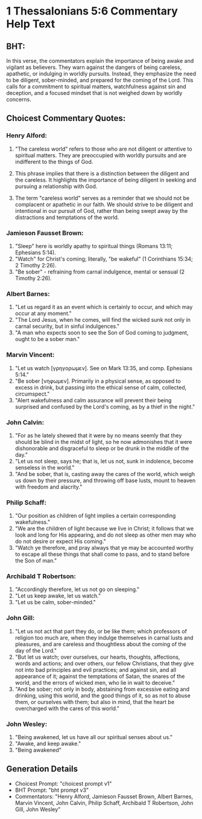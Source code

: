 # 1 Thessalonians 5:6 Commentary Help Text

## BHT:
In this verse, the commentators explain the importance of being awake and vigilant as believers. They warn against the dangers of being careless, apathetic, or indulging in worldly pursuits. Instead, they emphasize the need to be diligent, sober-minded, and prepared for the coming of the Lord. This calls for a commitment to spiritual matters, watchfulness against sin and deception, and a focused mindset that is not weighed down by worldly concerns.

## Choicest Commentary Quotes:
### Henry Alford:
1. "The careless world" refers to those who are not diligent or attentive to spiritual matters. They are preoccupied with worldly pursuits and are indifferent to the things of God.

2. This phrase implies that there is a distinction between the diligent and the careless. It highlights the importance of being diligent in seeking and pursuing a relationship with God.

3. The term "careless world" serves as a reminder that we should not be complacent or apathetic in our faith. We should strive to be diligent and intentional in our pursuit of God, rather than being swept away by the distractions and temptations of the world.

### Jamieson Fausset Brown:
1. "Sleep" here is worldly apathy to spiritual things (Romans 13:11; Ephesians 5:14).
2. "Watch" for Christ's coming; literally, "be wakeful" (1 Corinthians 15:34; 2 Timothy 2:26).
3. "Be sober" - refraining from carnal indulgence, mental or sensual (2 Timothy 2:26).

### Albert Barnes:
1. "Let us regard it as an event which is certainly to occur, and which may occur at any moment."
2. "The Lord Jesus, when he comes, will find the wicked sunk not only in carnal security, but in sinful indulgences."
3. "A man who expects soon to see the Son of God coming to judgment, ought to be a sober man."

### Marvin Vincent:
1. "Let us watch [γρηγορωμεν]. See on Mark 13:35, and comp. Ephesians 5:14." 
2. "Be sober [νηφωμεν]. Primarily in a physical sense, as opposed to excess in drink, but passing into the ethical sense of calm, collected, circumspect." 
3. "Alert wakefulness and calm assurance will prevent their being surprised and confused by the Lord's coming, as by a thief in the night."

### John Calvin:
1. "For as he lately shewed that it were by no means seemly that they should be blind in the midst of light, so he now admonishes that it were dishonorable and disgraceful to sleep or be drunk in the middle of the day."
2. "Let us not sleep, says he; that is, let us not, sunk in indolence, become senseless in the world."
3. "And be sober, that is, casting away the cares of the world, which weigh us down by their pressure, and throwing off base lusts, mount to heaven with freedom and alacrity."

### Philip Schaff:
1. "Our position as children of light implies a certain corresponding wakefulness."
2. "We are the children of light because we live in Christ; it follows that we look and long for His appearing, and do not sleep as other men may who do not desire or expect His coming."
3. "Watch ye therefore, and pray always that ye may be accounted worthy to escape all these things that shall come to pass, and to stand before the Son of man."

### Archibald T Robertson:
1. "Accordingly therefore, let us not go on sleeping."
2. "Let us keep awake, let us watch."
3. "Let us be calm, sober-minded."

### John Gill:
1. "Let us not act that part they do, or be like them; which professors of religion too much are, when they indulge themselves in carnal lusts and pleasures, and are careless and thoughtless about the coming of the day of the Lord."
2. "But let us watch; over ourselves, our hearts, thoughts, affections, words and actions; and over others, our fellow Christians, that they give not into bad principles and evil practices; and against sin, and all appearance of it; against the temptations of Satan, the snares of the world, and the errors of wicked men, who lie in wait to deceive."
3. "And be sober; not only in body, abstaining from excessive eating and drinking, using this world, and the good things of it, so as not to abuse them, or ourselves with them; but also in mind, that the heart be overcharged with the cares of this world."

### John Wesley:
1. "Being awakened, let us have all our spiritual senses about us."
2. "Awake, and keep awake."
3. "Being awakened"


## Generation Details
- Choicest Prompt: "choicest prompt v1"
- BHT Prompt: "bht prompt v3"
- Commentators: "Henry Alford, Jamieson Fausset Brown, Albert Barnes, Marvin Vincent, John Calvin, Philip Schaff, Archibald T Robertson, John Gill, John Wesley"
